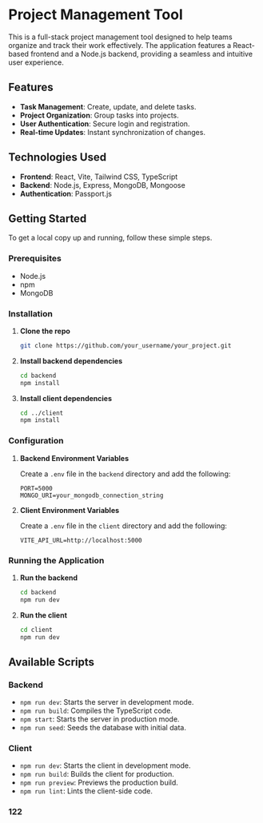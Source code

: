 # Project Management Tool

This is a full-stack project management tool designed to help teams organize and track their work effectively. The application features a React-based frontend and a Node.js backend, providing a seamless and intuitive user experience.

## Features

- **Task Management**: Create, update, and delete tasks.
- **Project Organization**: Group tasks into projects.
- **User Authentication**: Secure login and registration.
- **Real-time Updates**: Instant synchronization of changes.

## Technologies Used

- **Frontend**: React, Vite, Tailwind CSS, TypeScript
- **Backend**: Node.js, Express, MongoDB, Mongoose
- **Authentication**: Passport.js

## Getting Started

To get a local copy up and running, follow these simple steps.

### Prerequisites

- Node.js
- npm
- MongoDB

### Installation

1. **Clone the repo**
   ```sh
   git clone https://github.com/your_username/your_project.git
   ```

2. **Install backend dependencies**
   ```sh
   cd backend
   npm install
   ```

3. **Install client dependencies**
   ```sh
   cd ../client
   npm install
   ```

### Configuration

1. **Backend Environment Variables**

   Create a `.env` file in the `backend` directory and add the following:

   ```env
   PORT=5000
   MONGO_URI=your_mongodb_connection_string
   ```

2. **Client Environment Variables**

   Create a `.env` file in the `client` directory and add the following:

   ```env
   VITE_API_URL=http://localhost:5000
   ```

### Running the Application

1. **Run the backend**
   ```sh
   cd backend
   npm run dev
   ```

2. **Run the client**
   ```sh
   cd client
   npm run dev
   ```

## Available Scripts

### Backend

- `npm run dev`: Starts the server in development mode.
- `npm run build`: Compiles the TypeScript code.
- `npm start`: Starts the server in production mode.
- `npm run seed`: Seeds the database with initial data.

### Client

- `npm run dev`: Starts the client in development mode.
- `npm run build`: Builds the client for production.
- `npm run preview`: Previews the production build.
- `npm run lint`: Lints the client-side code.

### 122